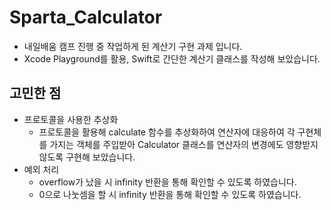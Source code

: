 # Sparta_Calculator
- 내일배움 캠프 진행 중 작업하게 된 계산기 구현 과제 입니다.
- Xcode Playground를 활용, Swift로 간단한 계산기 클래스를 작성해 보았습니다.

## 고민한 점
- 프로토콜을 사용한 추상화
  - 프로토콜을 활용해 calculate 함수를 추상화하여 연산자에 대응하여 각 구현체를 가지는 객체를 주입받아 Calculator 클래스를 연산자의 변경에도 영향받지 않도록 구현해 보았습니다.
- 예외 처리
  - overflow가 났을 시 infinity 반환을 통해 확인할 수 있도록 하였습니다.
  - 0으로 나눗셈을 할 시 infinity 반환을 통해 확인할 수 있도록 하였습니다.
 
